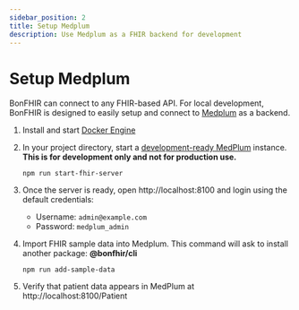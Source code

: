 ```yaml
---
sidebar_position: 2
title: Setup Medplum
description: Use Medplum as a FHIR backend for development
---
```


# Setup Medplum

BonFHIR can connect to any FHIR-based API. For local development, BonFHIR is designed to easily setup and connect to [Medplum](https://www.medplum.com/) as a backend.

1. Install and start [Docker Engine](https://docs.docker.com/engine/install/)
2. In your project directory, start a [development-ready MedPlum](https://github.com/bonfhir/medplum-devbox) instance. **This is for development only and not for production use.**

   ```
   npm run start-fhir-server
   ```

3. Once the server is ready, open http://localhost:8100 and login using the default credentials:

   - Username: `admin@example.com`
   - Password: `medplum_admin`

4. Import FHIR sample data into Medplum. This command will ask to install another package: **@bonfhir/cli**

   ```
   npm run add-sample-data
   ```

5. Verify that patient data appears in MedPlum at http://localhost:8100/Patient
